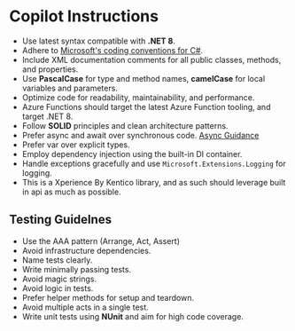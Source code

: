 # Copilot Instructions

- Use latest syntax compatible with **.NET 8**.
- Adhere to [Microsoft's coding conventions for C#](https://docs.microsoft.com/en-us/dotnet/csharp/fundamentals/coding-style/coding-conventions).
- Include XML documentation comments for all public classes, methods, and properties.
- Use **PascalCase** for type and method names, **camelCase** for local variables and parameters.
- Optimize code for readability, maintainability, and performance.
- Azure Functions should target the latest Azure Function tooling, and target .NET 8.
- Follow **SOLID** principles and clean architecture patterns.
- Prefer async and await over synchronous code. [Async Guidance](https://github.com/davidfowl/AspNetCoreDiagnosticScenarios/blob/master/AsyncGuidance.md)
- Prefer var over explicit types.
- Employ dependency injection using the built-in DI container.
- Handle exceptions gracefully and use `Microsoft.Extensions.Logging` for logging.
- This is a Xperience By Kentico library, and as such should leverage built in api as much as possible.

## Testing Guidelnes

- Use the AAA pattern (Arrange, Act, Assert)
- Avoid infrastructure dependencies.
- Name tests clearly.
- Write minimally passing tests.
- Avoid magic strings.
- Avoid logic in tests.
- Prefer helper methods for setup and teardown.
- Avoid multiple acts in a single test.
- Write unit tests using **NUnit** and aim for high code coverage.